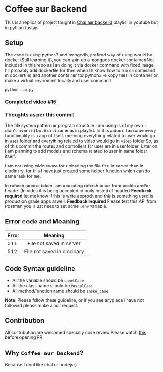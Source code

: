 # Coffee aur Backend

This is a replica of project tought in [Chai aur backend](https://youtube.com/playlist?list=PLu71SKxNbfoBGh_8p_NS-ZAh6v7HhYqHW&si=j0kNpJ5cKXvoAtOO) playlist in youtube but in python fastapi

## Setup
The code is using python3 and mongodb, prefired way of using would be docker (Still learning it), you can spin up a mongodb docker container(Not included in this repo as i an doing it via docker command with fixed image I'll probably add dockerfile for then when I'll know how to run cli command in dockerfile)
and another container for python3 -> copy files in container or make a virtual enviroment locally and user command
```
python run.py
```

### Completed video [#16](https://youtu.be/L2_gIrDxCes?si=hmNQBJ2zZUBZjsPc)

### Thoughts as per this commit
The file system pattern or program structure I am using is of my own (I didn't invent it) but its not same as in playlist. 
In this pattern I assume every functionality is a app of itself.
meaning everything related to user would go in `user` folder and everything related to video would go in `video` folder
So, as of this commit the routes and controllers for user are in user folder. Later on I am planning to add models and schema related to user in same folder itself.

I am not using middleware for uploading the file first in server than in clodinary, for this I have just created some helper function which can do same task for me.

In refersh access token I am accepting refersh token from cookie and/or header (In video it is being accepted in body insted of header)
**Feedback required** let me know if this is write approch and this is something used is production grade apps aswell.
**Feedback required** Please test this API from Postman you'll just need to set some `.env` variable.

## Error code and Meaning

| Error     | Meaning                   |
|-----------|:-------------------------:|
|511        |File not saved in server   |
|512        |File not saved in clodinary|

## Code Syntax guideline
- All the variable should be `camelCase`
- All the class name should be `PascalCase`
- All method/function name should be `snake_case`

__Note:__ Please follow these guideline, or if you see anyplace I have not followed please make a pull request.

## Contribution
All contribution are welcomed specially code review 
Please watch [this](https://youtu.be/EKRdobRY-fc?si=6pxqDU3C8fgeWsHB) before opening PR

## Why `Coffee aur Backend`?
Because I dont like chat or nodejs :)
